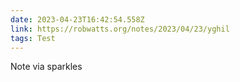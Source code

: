 ```yaml
---
date: 2023-04-23T16:42:54.558Z
link: https://robwatts.org/notes/2023/04/23/yghil
tags: Test
---
```

Note via sparkles
